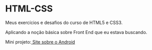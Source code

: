 # HTML-CSS
 Meus exercícios e desafios do curso de HTML5 e CSS3.
 
 Aplicando a noção básica sobre Front End que eu estava buscando.
 
 <p>Mini projeto:<a href="https://marcosrenegit.github.io/html-css-fundamentals/Desafios/d010/revisao" target="_blank"> Site sobre o Android</a></p>
